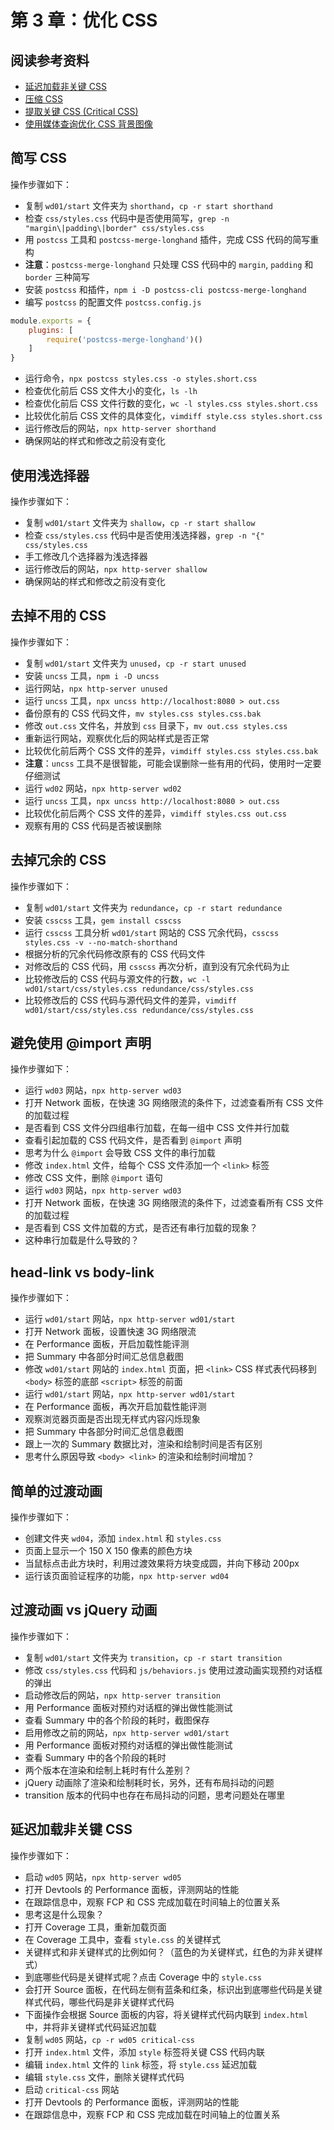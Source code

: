 # 第 3 章：优化 CSS

## 阅读参考资料

- [延迟加载非关键 CSS](https://wpocs.cn/docs/fast-load-time/defer-non-critical-css)
- [压缩 CSS](https://wpocs.cn/docs/fast-load-time/minify-css)
- [提取关键 CSS (Critical CSS)](https://wpocs.cn/docs/fast-load-time/extract-critical-css)
- [使用媒体查询优化 CSS 背景图像](https://wpocs.cn/docs/fast-load-time/optimize-css-background-images-with-media-queries)

## 简写 CSS

操作步骤如下：
- 复制 `wd01/start` 文件夹为 `shorthand`，`cp -r start shorthand`
- 检查 `css/styles.css` 代码中是否使用简写，`grep -n "margin\|padding\|border" css/styles.css`
- 用 `postcss` 工具和 `postcss-merge-longhand` 插件，完成 CSS 代码的简写重构
- **注意**：`postcss-merge-longhand` 只处理 CSS 代码中的 `margin`, `padding` 和 `border` 三种简写
- 安装 `postcss` 和插件，`npm i -D postcss-cli postcss-merge-longhand`
- 编写 `postcss` 的配置文件 `postcss.config.js`
```javascript
module.exports = {
    plugins: [
        require('postcss-merge-longhand')()
    ]
}
```
- 运行命令，`npx postcss styles.css -o styles.short.css`
- 检查优化前后 CSS 文件大小的变化，`ls -lh`
- 检查优化前后 CSS 文件行数的变化，`wc -l styles.css styles.short.css`
- 比较优化前后 CSS 文件的具体变化，`vimdiff style.css styles.short.css`
- 运行修改后的网站，`npx http-server shorthand`
- 确保网站的样式和修改之前没有变化

## 使用浅选择器

操作步骤如下：
- 复制 `wd01/start` 文件夹为 `shallow`，`cp -r start shallow`
- 检查 `css/styles.css` 代码中是否使用浅选择器，`grep -n "{" css/styles.css`
- 手工修改几个选择器为浅选择器
- 运行修改后的网站，`npx http-server shallow`
- 确保网站的样式和修改之前没有变化

## 去掉不用的 CSS

操作步骤如下：
- 复制 `wd01/start` 文件夹为 `unused`，`cp -r start unused`
- 安装 `uncss` 工具，`npm i -D uncss`
- 运行网站，`npx http-server unused`
- 运行 `uncss` 工具，`npx uncss http://localhost:8080 > out.css`
- 备份原有的 CSS 代码文件，`mv styles.css styles.css.bak`
- 修改 `out.css` 文件名，并放到 `css` 目录下，`mv out.css styles.css`
- 重新运行网站，观察优化后的网站样式是否正常
- 比较优化前后两个 CSS 文件的差异，`vimdiff styles.css styles.css.bak`
- **注意**：`uncss` 工具不是很智能，可能会误删除一些有用的代码，使用时一定要仔细测试
- 运行 `wd02` 网站，`npx http-server wd02`
- 运行 `uncss` 工具，`npx uncss http://localhost:8080 > out.css`
- 比较优化前后两个 CSS 文件的差异，`vimdiff styles.css out.css`
- 观察有用的 CSS 代码是否被误删除

## 去掉冗余的 CSS

操作步骤如下：
- 复制 `wd01/start` 文件夹为 `redundance`，`cp -r start redundance`
- 安装 `csscss` 工具，`gem install csscss`
- 运行 `csscss` 工具分析 `wd01/start` 网站的 CSS 冗余代码，`csscss styles.css -v --no-match-shorthand`
- 根据分析的冗余代码修改原有的 CSS 代码文件
- 对修改后的 CSS 代码，用 `csscss` 再次分析，直到没有冗余代码为止
- 比较修改后的 CSS 代码与源文件的行数，`wc -l wd01/start/css/styles.css redundance/css/styles.css`
- 比较修改后的 CSS 代码与源代码文件的差异，`vimdiff wd01/start/css/styles.css redundance/css/styles.css`

## 避免使用 @import 声明

操作步骤如下：
- 运行 `wd03` 网站，`npx http-server wd03`
- 打开 Network 面板，在快速 3G 网络限流的条件下，过滤查看所有 CSS 文件的加载过程
- 是否看到 CSS 文件分四组串行加载，在每一组中 CSS 文件并行加载
- 查看引起加载的 CSS 代码文件，是否看到 `@import` 声明
- 思考为什么 `@import` 会导致 CSS 文件的串行加载
- 修改 `index.html` 文件，给每个 CSS 文件添加一个 `<link>` 标签
- 修改 CSS 文件，删除 `@import` 语句
- 运行 `wd03` 网站，`npx http-server wd03`
- 打开 Network 面板，在快速 3G 网络限流的条件下，过滤查看所有 CSS 文件的加载过程
- 是否看到 CSS 文件加载的方式，是否还有串行加载的现象？
- 这种串行加载是什么导致的？

## head-link vs body-link

操作步骤如下：
- 运行 `wd01/start` 网站，`npx http-server wd01/start`
- 打开 Network 面板，设置快速 3G 网络限流
- 在 Performance 面板，开启加载性能评测
- 把 Summary 中各部分时间汇总信息截图
- 修改 `wd01/start` 网站的 `index.html` 页面，把 `<link>` CSS 样式表代码移到 `<body>` 标签的底部 `<script>` 标签的前面
- 运行 `wd01/start` 网站，`npx http-server wd01/start`
- 在 Performance 面板，再次开启加载性能评测
- 观察浏览器页面是否出现无样式内容闪烁现象
- 把 Summary 中各部分时间汇总信息截图
- 跟上一次的 Summary 数据比对，渲染和绘制时间是否有区别
- 思考什么原因导致 `<body> <link>` 的渲染和绘制时间增加？

## 简单的过渡动画

操作步骤如下：
- 创建文件夹 `wd04`，添加 `index.html` 和 `styles.css`
- 页面上显示一个 150 X 150 像素的颜色方块
- 当鼠标点击此方块时，利用过渡效果将方块变成圆，并向下移动 200px
- 运行该页面验证程序的功能，`npx http-server wd04`

## 过渡动画 vs jQuery 动画

操作步骤如下：
- 复制 `wd01/start` 文件夹为 `transition`，`cp -r start transition`
- 修改 `css/styles.css` 代码和 `js/behaviors.js` 使用过渡动画实现预约对话框的弹出
- 启动修改后的网站，`npx http-server transition`
- 用 Performance 面板对预约对话框的弹出做性能测试
- 查看 Summary 中的各个阶段的耗时，截图保存
- 启用修改之前的网站，`npx http-server wd01/start`
- 用 Performance 面板对预约对话框的弹出做性能测试
- 查看 Summary 中的各个阶段的耗时
- 两个版本在渲染和绘制上耗时有什么差别？
- jQuery 动画除了渲染和绘制耗时长，另外，还有布局抖动的问题
- transition 版本的代码中也存在布局抖动的问题，思考问题处在哪里

## 延迟加载非关键 CSS

操作步骤如下：
- 启动 `wd05` 网站，`npx http-server wd05`
- 打开 Devtools 的 Performance 面板，评测网站的性能
- 在跟踪信息中，观察 FCP 和 CSS 完成加载在时间轴上的位置关系
- 思考这是什么现象？
- 打开 Coverage 工具，重新加载页面
- 在 Coverage 工具中，查看 `style.css` 的关键样式
- 关键样式和非关键样式的比例如何？（蓝色的为关键样式，红色的为非关键样式）
- 到底哪些代码是关键样式呢？点击 Coverage 中的 `style.css`
- 会打开 Source 面板，在代码左侧有蓝条和红条，标识出到底哪些代码是关键样式代码，哪些代码是非关键样式代码
- 下面操作会根据 Source 面板的内容，将关键样式代码内联到 `index.html` 中，并将非关键样式代码延迟加载
- 复制 `wd05` 网站，`cp -r wd05 critical-css`
- 打开 `index.html` 文件，添加 `style` 标签将关键 CSS 代码内联
- 编辑 `index.html` 文件的 `link` 标签，将 `style.css` 延迟加载
- 编辑 `style.css` 文件，删除关键样式代码
- 启动 `critical-css` 网站
- 打开 Devtools 的 Performance 面板，评测网站的性能
- 在跟踪信息中，观察 FCP 和 CSS 完成加载在时间轴上的位置关系
